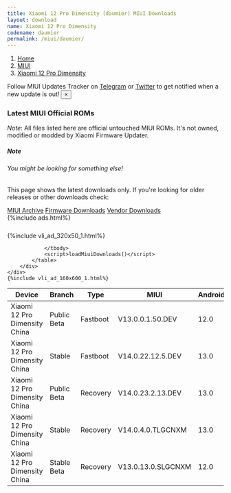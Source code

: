 ```yaml
---
title: Xiaomi 12 Pro Dimensity (daumier) MIUI Downloads
layout: download
name: Xiaomi 12 Pro Dimensity
codename: daumier
permalink: /miui/daumier/
---
```

<nav aria-label="breadcrumb">
    <ol class="breadcrumb">
        <li class="breadcrumb-item"><a href="/">Home</a></li>
        <li class="breadcrumb-item"><a href="/miui/">MIUI</a></li>
        <li class="breadcrumb-item active" aria-current="page"><a href="/miui/daumier/">Xiaomi 12 Pro Dimensity</a></li>
    </ol>
</nav>
<div class="alert alert-primary alert-dismissible fade show" role="alert">
    Follow MIUI Updates Tracker on <a href="https://t.me/MIUIUpdatesTracker" class="alert-link">Telegram</a>
     or <a href="https://twitter.com/MiFwUpdater" class="alert-link">Twitter</a> to get notified when a new update is out!
    <button type="button" class="close" data-dismiss="alert" aria-label="Close">
        <span aria-hidden="true">&times;</span>
    </button>
</div>

### Latest MIUI Official ROMs
*Note*: All files listed here are official untouched MIUI ROMs. It's not owned, modified or modded by Xiaomi Firmware Updater.
<div class="card">
  <div class="card-body">
    <h5 class="card-title">Note</h5>
    <h6 class="card-subtitle mb-2 text-muted">You might be looking for something else!</h6>
    <p class="card-text">This page shows the latest downloads only.
     If you're looking for older releases or other downloads check:</p>
    <a href="/archive/miui/daumier/" class="card-link">MIUI Archive</a>
    <a href="/firmware/daumier/" class="card-link">Firmware Downloads</a>
    <a href="/vendor/daumier/" class="card-link">Vendor Downloads</a>
  </div>
</div>
{%include ads.html%}
<div class="row justify-content-center">
    <div class="col-10">
        <div class="table-responsive-md" style="margin-top: 25px;">
            {%include vli_ad_320x50_1.html%}
            <table id="miui" class="display dt-responsive nowrap compact table table-striped table-hover table-sm">
                <thead class="thead-dark">
                    <tr>
                        <th data-ref="device">Device</th>
                        <th data-ref="branch">Branch</th>
                        <th data-ref="type">Type</th>
                        <th data-ref="miui">MIUI</th>
                        <th data-ref="android">Android</th>
                        <th data-ref="size">Size</th>
                        <th data-ref="size">Date</th>
                        <th data-ref="link">Link</th>
                    </tr>
                </thead>
                <tbody>
                <tr><td>Xiaomi 12 Pro Dimensity China</td><td>Public Beta</td><td>Fastboot</td><td>V13.0.0.1.50.DEV</td><td>12.0</td><td>6.2 GB</td><td>2022-07-22</td><td><a href="/miui/daumier/public beta/V13.0.0.1.50.DEV/">Download</a></td></tr>
<tr><td>Xiaomi 12 Pro Dimensity China</td><td>Stable</td><td>Fastboot</td><td>V14.0.22.12.5.DEV</td><td>13.0</td><td>7.9 GB</td><td>2022-12-05</td><td><a href="/miui/daumier/stable/V14.0.22.12.5.DEV/">Download</a></td></tr>
<tr><td>Xiaomi 12 Pro Dimensity China</td><td>Public Beta</td><td>Recovery</td><td>V14.0.23.2.13.DEV</td><td>13.0</td><td>6.2 GB</td><td>2023-02-17</td><td><a href="/miui/daumier/public beta/V14.0.23.2.13.DEV/">Download</a></td></tr>
<tr><td>Xiaomi 12 Pro Dimensity China</td><td>Stable</td><td>Recovery</td><td>V14.0.4.0.TLGCNXM</td><td>13.0</td><td>6.1 GB</td><td>2022-12-28</td><td><a href="/miui/daumier/stable/V14.0.4.0.TLGCNXM/">Download</a></td></tr>
<tr><td>Xiaomi 12 Pro Dimensity China</td><td>Stable Beta</td><td>Recovery</td><td>V13.0.13.0.SLGCNXM</td><td>12.0</td><td>5.5 GB</td><td>2022-08-03</td><td><a href="/miui/daumier/stable beta/V13.0.13.0.SLGCNXM/">Download</a></td></tr>

                </tbody>
                <script>loadMiuiDownloads()</script>
            </table>
        </div>
    </div>
    {%include vli_ad_160x600_1.html%}
</div>
